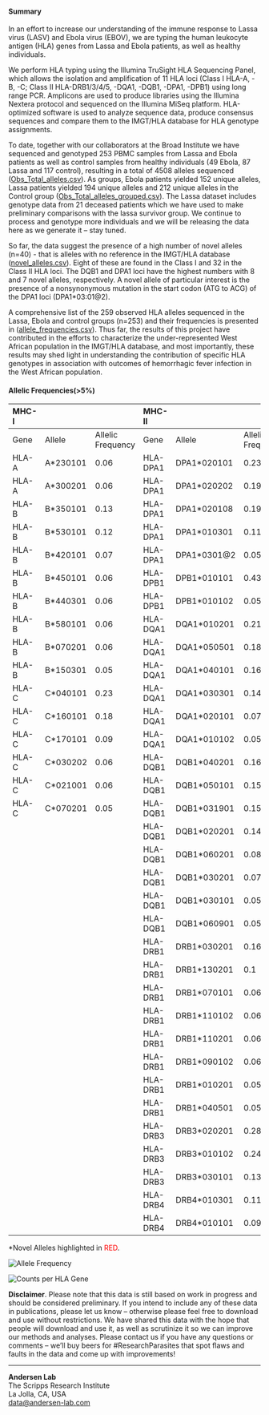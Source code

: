 #### Summary
In an effort to increase our understanding of the immune response to Lassa virus (LASV) and Ebola virus (EBOV), we are typing the human leukocyte antigen (HLA) genes from Lassa and Ebola patients, as well as healthy individuals.

We perform HLA typing using the Illumina TruSight HLA Sequencing Panel, which allows the isolation and amplification of 11 HLA loci (Class I HLA-A, -B, -C; Class II HLA-DRB1/3/4/5, -DQA1, -DQB1, -DPA1, -DPB1) using long range PCR. Amplicons are used to produce libraries using the Illumina Nextera protocol and sequenced on the Illumina MiSeq platform. HLA-optimized software is used to analyze sequence data, produce consensus sequences and compare them to the IMGT/HLA database for HLA genotype assignments.

To date, together with our collaborators at the Broad Institute we have sequenced and genotyped 253 PBMC samples from Lassa and Ebola patients as well as control samples from healthy individuals (49 Ebola, 87 Lassa and 117 control), resulting in a total of 4508 alleles sequenced ([Obs_Total_alleles.csv](https://github.com/andersen-lab/lassa-ebola-hla/blob/master/Obs_Total_alleles.csv)). As groups, Ebola patients yielded 152 unique alleles, Lassa patients yielded 194 unique alleles and 212 unique alleles in the Control group ([Obs_Total_alleles_grouped.csv](https://github.com/andersen-lab/lassa-ebola-hla/blob/master/Obs_Total_alleles_grouped.csv)). The Lassa dataset includes genotype data from 21 deceased patients which we have used to make preliminary comparisons with the lassa survivor group. We continue to process and genotype more individuals and we will be releasing the data here as we generate it – stay tuned.

So far, the data suggest the presence of a high number of novel alleles (n=40) - that is alleles with no reference in the IMGT/HLA database ([novel_alleles.csv](https://github.com/andersen-lab/lassa-ebola-hla/blob/master/novel_alleles.csv)). Eight of these are found in the Class I and 32 in the Class II HLA loci. The DQB1 and DPA1 loci have the highest numbers with 8 and 7 novel alleles, respectively. A novel allele of particular interest is the presence of a nonsynonymous mutation in the start codon (ATG to ACG) of the DPA1 loci (DPA1*03:01@2).

A comprehensive list of the 259 observed HLA alleles sequenced in the Lassa, Ebola and control groups (n=253) and their frequencies is presented in ([allele_frequencies.csv](https://github.com/andersen-lab/lassa-ebola-hla/blob/master/allele_frequencies.csv)). Thus far, the results of this project have contributed in the efforts to characterize the under-represented West African population in the IMGT/HLA database, and most importantly, these results may shed light in understanding the contribution of specific HLA genotypes in association with outcomes of hemorrhagic fever infection in the West African population.

#### Allelic Frequencies(>5%)

| MHC-I| | |MHC-II| | |
|:--|:--|:--|:--|:--|:--|
| Gene | Allele | Allelic Frequency | Gene | Allele | Allelic Frequency |
| HLA-A | A*230101 | 0.06| HLA-DPA1 | DPA1*020101 | 0.23 |
| HLA-A | A*300201 | 0.06| HLA-DPA1 | DPA1*020202 | 0.19 |
| HLA-B | B*350101 | 0.13| HLA-DPA1 | DPA1*020108 | 0.19 |
| HLA-B | B*530101 | 0.12| HLA-DPA1 | DPA1*010301 | 0.11 |
| HLA-B | B*420101 | 0.07| HLA-DPA1 | DPA1*0301@2 | 0.05 |
| HLA-B | B*450101 | 0.06| HLA-DPB1 | DPB1*010101 | 0.43 |
| HLA-B | B*440301 | 0.06| HLA-DPB1 | DPB1*010102 | 0.05 |
| HLA-B | B*580101 | 0.06| HLA-DQA1 | DQA1*010201 | 0.21 |
| HLA-B | B*070201 | 0.06| HLA-DQA1 | DQA1*050501 | 0.18 |
| HLA-B | B*150301 | 0.05| HLA-DQA1 | DQA1*040101 | 0.16 |
| HLA-C | C*040101 | 0.23| HLA-DQA1 | DQA1*030301 | 0.14 |
| HLA-C | C*160101 | 0.18| HLA-DQA1 | DQA1*020101 | 0.07 |
| HLA-C | C*170101 | 0.09| HLA-DQA1 | DQA1*010102 | 0.05 |
| HLA-C | C*030202 | 0.06| HLA-DQB1 | DQB1*040201 | 0.16 |
| HLA-C | C*021001 | 0.06| HLA-DQB1 | DQB1*050101 | 0.15 |
| HLA-C | C*070201 | 0.05| HLA-DQB1 | DQB1*031901 | 0.15 |
| | | | HLA-DQB1 | DQB1*020201 | 0.14 |
| | | | HLA-DQB1 | DQB1*060201 | 0.08 |
| | | | HLA-DQB1 | DQB1*030201 | 0.07 |
| | | | HLA-DQB1 | DQB1*030101 | 0.05 |
| | | | HLA-DQB1 | DQB1*060901 | 0.05 |
| | | | HLA-DRB1 | DRB1*030201 | 0.16 |
| | | | HLA-DRB1 | DRB1*130201 | 0.1 |
| | | | HLA-DRB1 | DRB1*070101 | 0.06 |
| | | | HLA-DRB1 | DRB1*110102 | 0.06 |
| | | | HLA-DRB1 | DRB1*110201 | 0.06 |
| | | | HLA-DRB1 | DRB1*090102 | 0.06 |
| | | | HLA-DRB1 | DRB1*010201 | 0.05 |
| | | | HLA-DRB1 | DRB1*040501 | 0.05 |
| | | | HLA-DRB3 | DRB3*020201 | 0.28 |
| | | | HLA-DRB3 | DRB3*010102 | 0.24 |
| | | | HLA-DRB3 | DRB3*030101 | 0.13 |
| | | | HLA-DRB4 | DRB4*010301 | 0.11 |
| | | | HLA-DRB4 | DRB4*010101 | 0.09 |

\*Novel Alleles highlighted in <span style="color: red;">RED</span>.

![Allele Frequency](https://raw.githubusercontent.com/andersen-lab/lassa-ebola-hla/master/img/allelic_frequency.png)

![Counts per HLA Gene](https://raw.githubusercontent.com/andersen-lab/lassa-ebola-hla/master/img/counts.png)

**Disclaimer**. Please note that this data is still based on work in progress and should be considered preliminary. If you intend to include any of these data in publications, please let us know – otherwise please feel free to download and use without restrictions. We have shared this data with the hope that people will download and use it, as well as scrutinize it so we can improve our methods and analyses. Please contact us if you have any questions or comments – we’ll buy beers for #ResearchParasites that spot flaws and faults in the data and come up with improvements!

---
**Andersen Lab**  
The Scripps Research Institute  
La Jolla, CA, USA  
[data@andersen-lab.com](mailto:data@andersen-lab.com)
